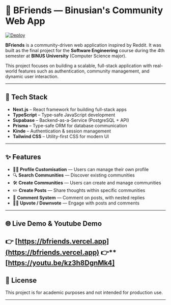 # 🧠 BFriends — Binusian's Community Web App

[![Deploy](https://img.shields.io/badge/Live%20Demo-bfriends.vercel.app-0da37f?style=for-the-badge&logo=vercel)](https://bfriends.vercel.app)

**BFriends** is a community-driven web application inspired by Reddit. It was built as the final project for the **Software Engineering** course during the 4th semester at **BINUS University** (Computer Science major).

This project focuses on building a scalable, full-stack application with real-world features such as authentication, community management, and dynamic user interaction.

---

## 🚀 Tech Stack

- **Next.js** – React framework for building full-stack apps  
- **TypeScript** – Type-safe JavaScript development  
- **Supabase** – Backend-as-a-Service (PostgreSQL + API)  
- **Prisma** – Type-safe ORM for database communication  
- **Kinde** – Authentication & session management  
- **Tailwind CSS** – Utility-first CSS for modern UI

---

## ✨ Features

- 🧑‍🎨 **Profile Customisation** — Users can manage their own profile  
- 🔍 **Search Communities** — Discover existing communities  
- 🛠️ **Create Communities** — Users can create and manage communities  
- ✏️ **Create Posts** — Share thoughts within specific communities  
- 💬 **Comment System** — Comment on posts, with nested replies  
- 🔼🔽 **Upvote / Downvote** — Engage with posts and comments

---

## 🌐 Live Demo & Youtube Demo

👉 **[https://bfriends.vercel.app](https://bfriends.vercel.app)**
👉**[https://youtu.be/kz3h8DgnMk4]
---

## 📄 License

This project is for academic purposes and not intended for production use.

---
